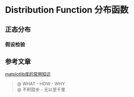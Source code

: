# Distribution Function 分布函数

## 正态分布
### 假设检验

## 参考文章
[matplotlib库的常用知识](https://www.cnblogs.com/yinheyi/p/6056314.html)

> @ WHAT - HOW - WHY  
> @ 不积跬步 - 无以至千里



